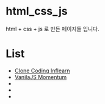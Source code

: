 # html_css_js

html + css + js 로 만든 페이지들 입니다.

List
===
* [Clone Coding Inflearn](https://github.com/kangyongseok/my-result/tree/master/html_css_js/clone_Inflearn)
* [VanilaJS Momentum](https://github.com/kangyongseok/my-result/tree/master/html_css_js/momentum)
*
*
*
